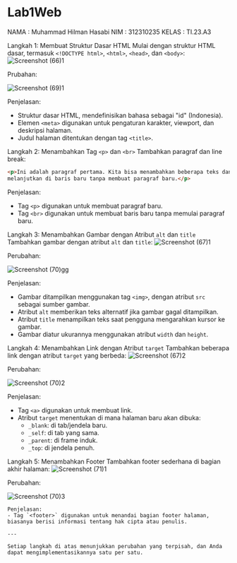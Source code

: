 # Lab1Web
NAMA  : Muhammad Hilman Hasabi
NIM   : 312310235
KELAS : TI.23.A3

Langkah 1: Membuat Struktur Dasar HTML
Mulai dengan struktur HTML dasar, termasuk `<!DOCTYPE html>`, `<html>`, `<head>`, dan `<body>`:
![Screenshot (66)1](https://github.com/user-attachments/assets/19d1ceb1-a842-487f-8425-cfba58552936)

Prubahan:

![Screenshot (69)1](https://github.com/user-attachments/assets/86f01ea3-846c-45e0-819e-ef774c3c3818)



Penjelasan:
- Struktur dasar HTML, mendefinisikan bahasa sebagai "id" (Indonesia).
- Elemen `<meta>` digunakan untuk pengaturan karakter, viewport, dan deskripsi halaman.
- Judul halaman ditentukan dengan tag `<title>`.


Langkah 2: Menambahkan Tag `<p>` dan `<br>`
Tambahkan paragraf dan line break:
```html
<p>Ini adalah paragraf pertama. Kita bisa menambahkan beberapa teks dan <br> 
melanjutkan di baris baru tanpa membuat paragraf baru.</p>
```
Penjelasan:
- Tag `<p>` digunakan untuk membuat paragraf baru.
- Tag `<br>` digunakan untuk membuat baris baru tanpa memulai paragraf baru.



Langkah 3: Menambahkan Gambar dengan Atribut `alt` dan `title`
Tambahkan gambar dengan atribut `alt` dan `title`:
![Screenshot (67)1](https://github.com/user-attachments/assets/7bca8566-e90b-4a62-988f-8dfb21b1ac09)

Perubahan:

![Screenshot (70)gg](https://github.com/user-attachments/assets/c8758c84-7be2-4b84-afa0-458a6f039544)



Penjelasan:
- Gambar ditampilkan menggunakan tag `<img>`, dengan atribut `src` sebagai sumber gambar.
- Atribut `alt` memberikan teks alternatif jika gambar gagal ditampilkan.
- Atribut `title` menampilkan teks saat pengguna mengarahkan kursor ke gambar.
- Gambar diatur ukurannya menggunakan atribut `width` dan `height`.



Langkah 4: Menambahkan Link dengan Atribut `target`
Tambahkan beberapa link dengan atribut `target` yang berbeda:
![Screenshot (67)2](https://github.com/user-attachments/assets/28392874-552a-4a1a-9b49-14ef3194ae6a)

Perubahan:

![Screenshot (70)2](https://github.com/user-attachments/assets/22742ef3-a2e5-44f2-ab42-b9c994dbf246)


Penjelasan:
- Tag `<a>` digunakan untuk membuat link.
- Atribut `target` menentukan di mana halaman baru akan dibuka:
   - `_blank`: di tab/jendela baru.
   - `_self`: di tab yang sama.
   - `_parent`: di frame induk.
   - `_top`: di jendela penuh.



Langkah 5: Menambahkan Footer
Tambahkan footer sederhana di bagian akhir halaman:
![Screenshot (71)1](https://github.com/user-attachments/assets/5cb5a8d8-1531-44ad-aaaf-eb338a7f4b83)

Perubahan:

![Screenshot (70)3](https://github.com/user-attachments/assets/1d0559d4-866d-4bd9-8f3b-77fb485aa585)


```
Penjelasan:
- Tag `<footer>` digunakan untuk menandai bagian footer halaman, biasanya berisi informasi tentang hak cipta atau penulis.

---

Setiap langkah di atas menunjukkan perubahan yang terpisah, dan Anda dapat mengimplementasikannya satu per satu.
